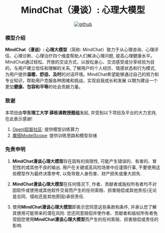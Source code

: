 <h1 align="center">MindChat（漫谈）: 心理大模型</h1>
<p align="center">

<p align="center">
<a href="https://github.com/X-D-Lab/MindChat"><img src="https://img.shields.io/badge/GitHub-24292e" alt="github"></a>
</p> 

### 模型介绍

**MindChat（漫谈）: 心理大模型**（简称: MindChat）致力于从心理咨询、心理评估、心理诊断、心理治疗四个维度帮助人们解决心理问题, 提高心理健康水平。MindChat通过轻松、开放的交谈方式，以放松身心、交流感受或分享经验为目的，与用户建立信任和理解的关系, 了解用户的个人经历、情感状态和行为模式, 为用户提供**温暖、舒适、及时**的对话环境。MindChat希望能够通过自己的努力和专业知识，帮助用户克服各种困难和挑战，实现自我成长和发展 以期为建设一个更加**健康、包容和平等**的社会贡献力量。

### 致谢

本项目由**华东理工大学 薛栋课教授题组**发起, 并受到以下项目及平台的大力支持, 在此表示感谢!

1. [OpenI启智社区](https://openi.pcl.ac.cn/): 提供模型训练算力
2. [魔搭ModelScope](https://modelscope.cn/home): 提供训练思路和模型存储

### 免责申明

1. **MindChat漫谈心理大模型**存在固有的局限性, 可能产生错误的、有害的、冒犯性的或其他不良的输出. 用户在关键或高风险场景中应谨慎行事, 不要使用这些模型作为最终决策参考, 以免导致人身伤害、财产损失或重大损失. 

2. **MindChat漫谈心理大模型**在任何情况下, 作者、贡献者或版权所有者均不对因软件或使用或其他软件交易而产生的任何索赔、损害赔偿或其他责任(无论是合同、侵权还是其他原因)承担责任.

3. 使用**MindChat漫谈心理大模型**即表示您同意这些条款和条件, 并承认您了解其使用可能带来的潜在风险. 您还同意赔偿并使作者、贡献者和版权所有者免受因您使用**MindChat漫谈心理大模型**而产生的任何索赔、损害赔偿或责任的影响.
